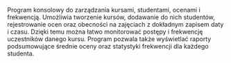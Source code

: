 Program konsolowy do zarządzania kursami, studentami, ocenami i frekwencją. Umożliwia tworzenie kursów, dodawanie do nich studentów, rejestrowanie ocen oraz obecności na zajęciach z dokładnym zapisem daty i czasu. Dzięki temu można łatwo monitorować postępy i frekwencję uczestników danego kursu. Program pozwala także wyświetlać raporty podsumowujące średnie oceny oraz statystyki frekwencji dla każdego studenta.
